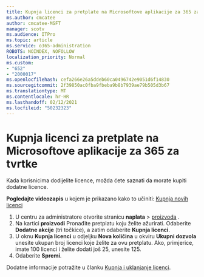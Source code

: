 ```yaml
---
title: Kupnja licenci za pretplate na Microsoftove aplikacije za 365 za tvrtke
ms.author: cmcatee
author: cmcatee-MSFT
manager: scotv
ms.audience: ITPro
ms.topic: article
ms.service: o365-administration
ROBOTS: NOINDEX, NOFOLLOW
localization_priority: Normal
ms.custom:
- "652"
- "2000017"
ms.openlocfilehash: cefa266e26a5ddeb60ca0496742e9051d6f14830
ms.sourcegitcommit: 2f39850ac0fba9fbeba9b8b7939ae79b505d3b67
ms.translationtype: MT
ms.contentlocale: hr-HR
ms.lasthandoff: 02/12/2021
ms.locfileid: "50232323"
---
```

# <a name="how-to-buy-licenses-for-your-microsoft-365-apps-for-business-subscription"></a>Kupnja licenci za pretplate na Microsoftove aplikacije za 365 za tvrtke

Kada korisnicima dodijelite licence, možda ćete saznati da morate kupiti dodatne licence.

**Pogledajte videozapis** u kojem je prikazano kako to učiniti: [Kupnja novih licenci](https://go.microsoft.com/fwlink/p/?linkid=2154857)
  
1. U centru za administratore otvorite stranicu **naplata**  >  [proizvoda](https://go.microsoft.com/fwlink/p/?linkid=842054) .
2. Na kartici **proizvodi** Pronađite pretplatu koju želite ažurirati. Odaberite **Dodatne akcije** (tri točkice), a zatim odaberite **Kupnja licenci**.
3. U oknu **Kupnja licenci** u odjeljku **Nova količina** u okviru **Ukupni dozvola** unesite ukupan broj licenci koje želite za ovu pretplatu. Ako, primjerice, imate 100 licenci i želite dodati još 25, unesite 125.
4. Odaberite **Spremi**.

Dodatne informacije potražite u članku [Kupnja i uklanjanje licenci](https://docs.microsoft.com/microsoft-365/commerce/licenses/buy-licenses).